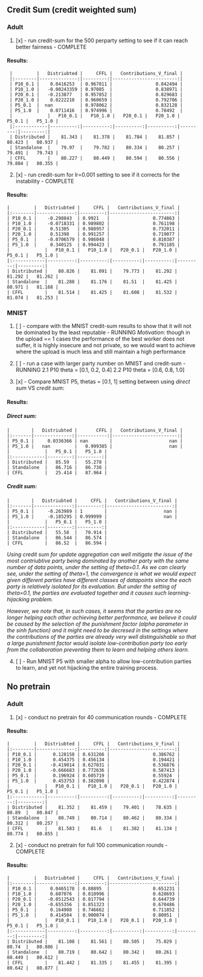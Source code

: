 
## Credit Sum  (credit weighted sum)
### Adult
1. [x] -  run credit-sum for the 500 perparty setting to see if it can reach better fairness - COMPLETE

#### Results:
	 |         |   Distriubted |     CFFL |   Contributions_V_final |
	 |:--------|--------------:|---------:|------------------------:|
	 | P10_0.1 |    0.0416253  | 0.967811 |                0.842494 |
	 | P10_1.0 |   -0.00243359 | 0.97085  |                0.838971 |
	 | P20_0.1 |   -0.213877   | 0.957852 |                0.829683 |
	 | P20_1.0 |    0.0222218  | 0.960659 |                0.792706 |
	 | P5_0.1  |  nan          | 0.978062 |                0.832128 |
	 | P5_1.0  |    0.0711416  | 0.974996 |                0.78492  |
	 |             |   P10_0.1 |   P10_1.0 |   P20_0.1 |   P20_1.0 |   P5_0.1 |   P5_1.0 |
	 |:------------|----------:|----------:|----------:|----------:|---------:|---------:|
	 | Distributed |    81.343 |    81.378 |    81.784 |    81.857 |   80.423 |   80.937 |
	 | Standalone  |    79.97  |    79.782 |    80.334 |    80.257 |   79.491 |   79.743 |
	 | CFFL        |    80.227 |    80.449 |    80.594 |    80.556 |   79.884 |   80.355 |


2. [x] - run credit-sum for lr=0.001 setting to see if it corrects for the instability - COMPLETE

#### Results:
	|         |   Distriubted |     CFFL |   Contributions_V_final |
	|:--------|--------------:|---------:|------------------------:|
	| P10_0.1 |    -0.298843  | 0.9921   |                0.774863 |
	| P10_1.0 |    -0.0718331 | 0.989802 |                0.761198 |
	| P20_0.1 |     0.51305   | 0.988957 |                0.732011 |
	| P20_1.0 |     0.51398   | 0.991257 |                0.719077 |
	| P5_0.1  |    -0.0706579 | 0.986048 |                0.810387 |
	| P5_1.0  |     0.340125  | 0.994423 |                0.791185 |
	|             |   P10_0.1 |   P10_1.0 |   P20_0.1 |   P20_1.0 |   P5_0.1 |   P5_1.0 |
	|:------------|----------:|----------:|----------:|----------:|---------:|---------:|
	| Distributed |    80.826 |    81.091 |    79.773 |    81.292 |   81.292 |   81.262 |
	| Standalone  |    81.288 |    81.176 |    81.51  |    81.425 |   80.971 |   81.168 |
	| CFFL        |    81.514 |    81.425 |    81.608 |    81.532 |   81.074 |   81.253 |

### MNIST
1. [ ] -  compare with the MNIST credit-sum results to show that it will not be dominated by the least reputable - RUNNING
_Motivation_: though in the upload == 1 cases the performance of the best worker does not suffer, it is highly insecure and not private, so we would want to achieve where the upload is much less and still maintain a high performance

2. [ ] -  run a case with larger party number on MNIST and credit-sum - RUNNING
2.1 P10 theta = [0.1, 0.2, 0.4]
2.2 P10 theta = [0.6, 0.8, 1.0]

3. [x] - Compare MNIST P5, thetas = [0.1, 1] setting between using _direct sum_ VS _credit sum_:

#### Results:
##### Direct sum:
	|        |   Distriubted |       CFFL |   Contributions_V_final |
	|:-------|--------------:|-----------:|------------------------:|
	| P5_0.1 |     0.0336366 | nan        |                     nan |
	| P5_1.0 |   nan         |   0.999385 |                     nan |
	|             |   P5_0.1 |   P5_1.0 |
	|:------------|---------:|---------:|
	| Distributed |   85.59  |   55.278 |
	| Standalone  |   86.716 |   86.738 |
	| CFFL        |   25.414 |   87.964 |

##### Credit sum:
	|        |   Distriubted |     CFFL |   Contributions_V_final |
	|:-------|--------------:|---------:|------------------------:|
	| P5_0.1 |     -0.263989 | 1        |                     nan |
	| P5_1.0 |     -0.185295 | 0.999999 |                     nan |
	|             |   P5_0.1 |   P5_1.0 |
	|:------------|---------:|---------:|
	| Distributed |   55.58  |   70.914 |
	| Standalone  |   86.544 |   86.574 |
	| CFFL        |   86.52  |   86.594 |

_Using credit sum for update aggregation can well mitigate the issue of the most contriubtive party being dominated by another party with the same number of data points, under the setting of theta=0.1. As we can clearly see, under the setting of theta=1, the convergence is what we would expect given different parties have different classes of datapoints since the each party is relatively isolated for its evaluation. But under the setting of theta=0.1, the parties are evaluated together and it causes such learning-hijacking problem._

_However, we note that, in such cases, it seems that the parties are no longer helping each other achieving better performance, we believe it could be caused by the selection of the punishment factor (alpha parameter in the sinh function) and it might need to be decresed in the settings where the contributions of the parties are already very well distinguishable so that a large punishment factor would isolate low-contribution party too early from the collaboration preventing them to learn and helping others learn._


4. [ ] - Run MNIST P5 with smaller alpha to allow low-contribution parties to learn, and yet not hijacking the entire training process.
## No pretrain 
### Adult

1. [x] - conduct no pretrain for 40 communication rounds - COMPLETE

#### Results:
	|         |   Distriubted |     CFFL |   Contributions_V_final |
	|:--------|--------------:|---------:|------------------------:|
	| P10_0.1 |      0.128158 | 0.631266 |                0.386762 |
	| P10_1.0 |      0.454375 | 0.456134 |                0.194421 |
	| P20_0.1 |     -0.419014 | 0.627031 |                0.536876 |
	| P20_1.0 |     -0.666683 | 0.772636 |                0.587413 |
	| P5_0.1  |      0.196924 | 0.605719 |                0.55924  |
	| P5_1.0  |      0.453753 | 0.382098 |                0.422874 |
	|             |   P10_0.1 |   P10_1.0 |   P20_0.1 |   P20_1.0 |   P5_0.1 |   P5_1.0 |
	|:------------|----------:|----------:|----------:|----------:|---------:|---------:|
	| Distributed |    81.352 |    81.459 |    79.401 |    78.635 |   80.89  |   80.847 |
	| Standalone  |    80.749 |    80.714 |    80.462 |    80.334 |   80.312 |   80.257 |
	| CFFL        |    81.583 |    81.6   |    81.382 |    81.134 |   80.774 |   80.855 |



2. [x] - conduct no pretrain for full 100 communication rounds - COMPLETE

#### Results:
	|         |   Distriubted |     CFFL |   Contributions_V_final |
	|:--------|--------------:|---------:|------------------------:|
	| P10_0.1 |     0.0465178 | 0.88895  |                0.651231 |
	| P10_1.0 |     0.607076  | 0.810996 |                0.628693 |
	| P20_0.1 |    -0.0512543 | 0.817794 |                0.644739 |
	| P20_1.0 |    -0.655356  | 0.851323 |                0.670486 |
	| P5_0.1  |     0.164908  | 0.746662 |                0.711852 |
	| P5_1.0  |     0.414504  | 0.900074 |                0.80051  |
	|             |   P10_0.1 |   P10_1.0 |   P20_0.1 |   P20_1.0 |   P5_0.1 |   P5_1.0 |
	|:------------|----------:|----------:|----------:|----------:|---------:|---------:|
	| Distributed |    81.108 |    81.561 |    80.505 |    75.029 |   80.74  |   80.886 |
	| Standalone  |    80.719 |    80.642 |    80.342 |    80.261 |   80.449 |   80.612 |
	| CFFL        |    81.442 |    81.335 |    81.455 |    81.395 |   80.642 |   80.877 |
